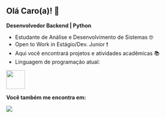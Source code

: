 ## Olá Caro(a)! 👋
**Desenvolvedor Backend | Python**
- Estudante de Análise e Desenvolvimento de Sistemas 🤓
- Open to Work in Estágio/Dev. Junior ❗
- Aqui você encontrará projetos e atividades acadêmicas 📚
- Linguagem de programação atual:         
<img width='50' height='50' src="https://cdn.jsdelivr.net/gh/devicons/devicon@latest/icons/python/python-original-wordmark.svg" />
     
**Você também me encontra em:**     

<a href="https://www.linkedin.com/in/ricardoestevaoo/">
<img src="https://img.shields.io/badge/linkedin-%230077B5.svg?style=for-the-badge&logo=linkedin&logoColor=white" />
</a>          

